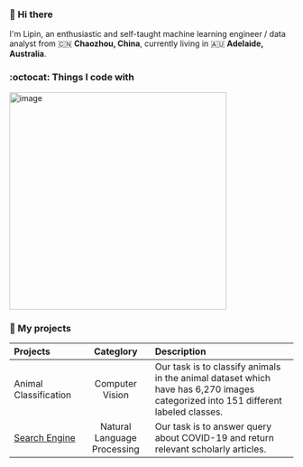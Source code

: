 ### 👋 Hi there 

I'm Lipin, an enthusiastic and self-taught machine learning engineer / data analyst  from 🇨🇳 **Chaozhou, China**, currently living in 🇦🇺 **Adelaide, Australia**.

### :octocat: Things I code with
<img width="385" alt="image" src="https://github.com/guolipin/guolipin/assets/134791744/d96f3393-af47-4033-8351-042b327d706a">

### 🌻 My projects
|  Projects | Categlory |    Description     |
| :---       |    :----:   |   :--- |
| Animal Classification | Computer Vision  | Our task is to classify animals in the animal dataset which have has 6,270 images categorized into 151 different labeled classes. |
| [Search Engine](https://github.com/guolipin/search_engine)   | Natural Language Processing | Our task is to answer query about COVID-19 and return relevant scholarly articles.   |
   

    
